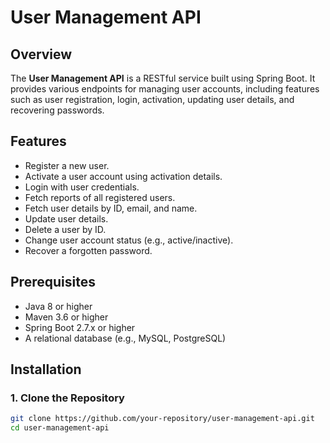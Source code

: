 # User Management API  

## Overview  
The **User Management API** is a RESTful service built using Spring Boot. It provides various endpoints for managing user accounts, including features such as user registration, login, activation, updating user details, and recovering passwords.

## Features  
- Register a new user.  
- Activate a user account using activation details.  
- Login with user credentials.  
- Fetch reports of all registered users.  
- Fetch user details by ID, email, and name.  
- Update user details.  
- Delete a user by ID.  
- Change user account status (e.g., active/inactive).  
- Recover a forgotten password.  

## Prerequisites  
- Java 8 or higher  
- Maven 3.6 or higher  
- Spring Boot 2.7.x or higher  
- A relational database (e.g., MySQL, PostgreSQL)  

## Installation  

### 1. Clone the Repository  
```bash  
git clone https://github.com/your-repository/user-management-api.git  
cd user-management-api  

